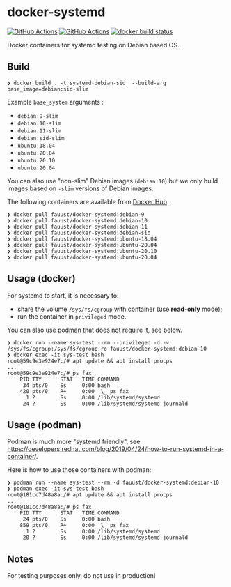 # docker-systemd

[![GitHub Actions](https://github.com/fauust/docker-systemd/workflows/pre-commit/badge.svg?branch=master)](https://github.com/fauust/docker-systemd/actions?query=workflow%3A%22pre-commit%22)
[![GitHub Actions](https://github.com/fauust/docker-systemd/workflows/build/badge.svg?branch=master)](https://github.com/fauust/docker-systemd/actions?query=workflow%3A%22build%22)
[![docker build status](https://img.shields.io/docker/cloud/build/fauust/docker-systemd?logo=docker&label=build)](https://hub.docker.com/r/fauust/docker-systemd)

Docker containers for systemd testing on Debian based OS.

## Build

```console
❯ docker build . -t systemd-debian-sid  --build-arg base_image=debian:sid-slim
```

Example `base_system` arguments :

- `debian:9-slim`
- `debian:10-slim`
- `debian:11-slim`
- `debian:sid-slim`
- `ubuntu:18.04`
- `ubuntu:20.04`
- `ubuntu:20.10`
- `ubuntu:20.04`

You can also use "non-slim" Debian images (`debian:10`) but we only build images
based on `-slim` versions of Debian images.

The following containers are available from [Docker Hub](https://hub.docker.com/r/fauust/docker-systemd).

```console
❯ docker pull fauust/docker-systemd:debian-9
❯ docker pull fauust/docker-systemd:debian-10
❯ docker pull fauust/docker-systemd:debian-11
❯ docker pull fauust/docker-systemd:debian-sid
❯ docker pull fauust/docker-systemd:ubuntu-18.04
❯ docker pull fauust/docker-systemd:ubuntu-20.04
❯ docker pull fauust/docker-systemd:ubuntu-20.10
❯ docker pull fauust/docker-systemd:ubuntu-20.04
```

## Usage (docker)

For systemd to start, it is necessary to:

- share the volume `/sys/fs/cgroup` with container (use **read-only** mode);
- run the container in `privileged` mode.

You can also use [podman](https://podman.io/) that does not require it, see
below.

```console
❯ docker run --name sys-test --rm --privileged -d -v /sys/fs/cgroup:/sys/fs/cgroup:ro fauust/docker-systemd:debian-10
❯ docker exec -it sys-test bash
root@59c9e3e924e7:/# apt update && apt install procps
...
root@59c9e3e924e7:/# ps fax
    PID TTY      STAT   TIME COMMAND
     34 pts/0    Ss     0:00 bash
    420 pts/0    R+     0:00  \_ ps fax
      1 ?        Ss     0:00 /lib/systemd/systemd
     24 ?        Ss     0:00 /lib/systemd/systemd-journald
```

## Usage (podman)

Podman is much more "systemd friendly", see
<https://developers.redhat.com/blog/2019/04/24/how-to-run-systemd-in-a-container/>.

Here is how to use those containers with podman:

```console
❯ podman run --name sys-test --rm -d fauust/docker-systemd:debian-10
❯ podman exec -it sys-test bash
root@181cc7d48a8a:/# apt update && apt install procps
...
root@181cc7d48a8a:/# ps fax
    PID TTY      STAT   TIME COMMAND
     24 pts/0    Ss     0:00 bash
    859 pts/0    R+     0:00  \_ ps fax
      1 ?        Ss     0:00 /lib/systemd/systemd
     20 ?        Ss     0:00 /lib/systemd/systemd-journald
```

## Notes

For testing purposes only, do not use in production!
